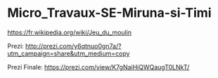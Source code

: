 # Micro_Travaux-SE-Miruna-si-Timi
 https://fr.wikipedia.org/wiki/Jeu_du_moulin
 
 Prezi: http://prezi.com/y6qtnuo0gn7a/?utm_campaign=share&utm_medium=copy
 
 Prezi Finale: https://prezi.com/view/K7gNaiHiQWQaugT0LNkT/
